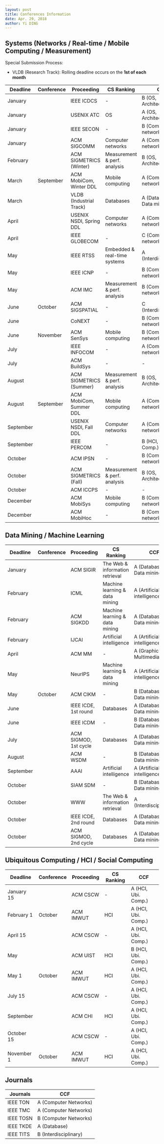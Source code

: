 ```yaml
---
layout: post
title: Conferences Information
date: Apr. 29, 2018
author: Yi DING
---
```




## Systems (Networks / Real-time / Mobile Computing / Measurement)

Special Submission Process: 

* VLDB (Research Track): Rolling deadline occurs on the **1st of each month**

| Deadline  | Conference | Proceeding              | CS Ranking                   | CCF                        |
| --------- | ---------- | ----------------------- | ---------------------------- | -------------------------- |
| January   |            | IEEE ICDCS              | -                            | B (OS, Architecture)       |
| January   |            | USENIX ATC              | OS                           | A (OS, Architecture)       |
| January   |            | IEEE SECON              | -                            | B (Computer networks)      |
| January   |            | ACM SIGCOMM             | Computer networks            | A (Computer networks)      |
| February  |            | ACM SIGMETRICS (Winter) | Measurement & perf. analysis | B (OS, Architecture)       |
| March     | September  | ACM MobiCom, Winter DDL | Mobile computing             | A (Computer networks)      |
| March     |            | VLDB (Industrial Track) | Databases                    | A (Databases, Data mining) |
| April     |            | USENIX NSDI, Spring DDL | Computer networks            | A (Computer networks)      |
| April     |            | IEEE GLOBECOM           | -                            | C (Computer networks)      |
| May       |            | IEEE RTSS               | Embedded & real-time systems | A (Interdisciplinary)      |
| May       |            | IEEE ICNP               | -                            | B (Computer networks)      |
| May       |            | ACM IMC                 | Measurement & perf. analysis | B (Computer networks)      |
| June      | October    | ACM SIGSPATIAL          | -                            | C (Interdisciplinary)      |
| June      |            | CoNEXT                  | -                            | B (Computer networks)      |
| June      | November   | ACM SenSys              | Mobile computing             | B (Computer networks)      |
| July      |            | IEEE INFOCOM            | -                            | A (Computer networks)      |
| July      |            | ACM BuildSys            | -                            | -                          |
| August    |            | ACM SIGMETRICS (Summer) | Measurement & perf. analysis | B (OS, Architecture)       |
| August    | September  | ACM MobiCom, Summer DDL | Mobile computing             | A (Computer networks)      |
| September |            | USENIX NSDI, Fall DDL   | Computer networks            | A (Computer networks)      |
| September |            | IEEE PERCOM             | -                            | B (HCI, Ubi. Comp.)        |
| October   |            | ACM IPSN                | -                            | B (Computer networks)      |
| October   |            | ACM SIGMETRICS (Fall)   | Measurement & perf. analysis | B (OS, Architecture)       |
| October   |            | ACM ICCPS               | -                            | -                          |
| December  |            | ACM MobiSys             | Mobile computing             | B (Computer networks)      |
| December  |            | ACM MobiHoc             | -                            | B (Computer networks)      |

## Data Mining / Machine Learning

| Deadline            | Conference  | Proceeding            | CS Ranking                      | CCF                         |
| ------------------------------ | --------------------- | ------------------------------- | --------------------------- | --------------------------- |
| January                        |              | ACM SIGIR             | The Web & information retrieval | A (Databases, Data mining)  |
| February                       |                   | ICML                  | Machine learning & data mining  | A (Artificial intelligence) |
| February                       |             | ACM SIGKDD            | Machine learning & data mining  | A (Databases, Data mining)  |
| February                       |                  | IJCAI                 | Artificial intelligence         | A (Artificial intelligence) |
| April                          |                 | ACM MM                | -                               | A (Graphic, Multimedia)     |
| May                            |               | NeurIPS              | Machine learning & data mining | A (Artificial intelligence)  |
| May                            | October       | ACM CIKM              | -                               | B (Databases, Data mining)  |
| June                           |   | IEEE ICDE, 1st round  | Databases                       | A (Databases, Data mining)  |
| June                           |              | IEEE ICDM             | -                               | B (Databases, Data mining)  |
| July                           |  | ACM SIGMOD, 1st cycle | Databases                       | A (Databases, Data mining)  |
| August                         |               | ACM WSDM              | -                               | B (Databases, Data mining)  |
| September                      |                   | AAAI                  | Artificial intelligence         | A (Artificial intelligence) |
| October |  | SIAM SDM | - | B (Databases, Data mining) |
| October                        |                    | WWW                   | The Web & information retrieval | A (Interdisciplinary)       |
| October                        |   | IEEE ICDE, 2nd round  | Databases                       | A (Databases, Data mining)  |
| October                        |  | ACM SIGMOD, 2nd cycle | Databases                       | A (Databases, Data mining)  |

## Ubiquitous Computing / HCI / Social Computing
| Deadline   | Conference | Proceeding | CS Ranking | CCF                 |
| ---------- | ---------- | ---------- | ---------- | ------------------- |
| January 15 |            | ACM CSCW   | -          | A (HCI, Ubi. Comp.) |
| February 1 | October    | ACM IMWUT  | HCI        | A (HCI, Ubi. Comp.) |
| April 15   |            | ACM CSCW   | -          | A (HCI, Ubi. Comp.) |
| May        |            | ACM UIST   | HCI        | B (HCI, Ubi. Comp.) |
| May 1      | October    | ACM IMWUT  | HCI        | A (HCI, Ubi. Comp.) |
| July 15    |            | ACM CSCW   | -          | A (HCI, Ubi. Comp.) |
| September  |            | ACM CHI    | HCI        | A (HCI, Ubi. Comp.) |
| October 15 |            | ACM CSCW   | -          | A (HCI, Ubi. Comp.) |
| November 1 | October    | ACM IMWUT  | HCI        | A (HCI, Ubi. Comp.) |


## Journals
| Journals  | CCF                   |
| --------- | --------------------- |
| IEEE TON  | A (Computer Networks) |
| IEEE TMC  | A (Computer Networks) |
| IEEE TOSN | B (Computer Networks) |
| IEEE TKDE | A (Database)          |
| IEEE TITS | B (Interdisciplinary) |

